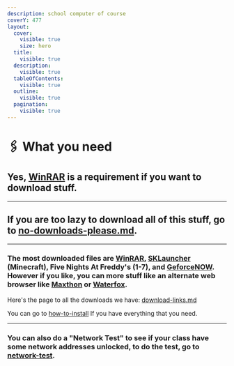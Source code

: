 ```yaml
---
description: school computer of course
coverY: 477
layout:
  cover:
    visible: true
    size: hero
  title:
    visible: true
  description:
    visible: true
  tableOfContents:
    visible: true
  outline:
    visible: true
  pagination:
    visible: true
---
```


# 🖇 What you need

## Yes, [WinRAR](../download-links/winrar.md) is a requirement if you want to download stuff.

***

## If you are too lazy to download all of this stuff, go to [no-downloads-please.md](../no-downloads-please.md "mention").

***

### The most downloaded files are [WinRAR](../download-links/winrar.md), [SKLauncher](../download-links/sklauncher-minecraft.md) (Minecraft), Five Nights At Freddy's (1-7), and [GeforceNOW](../download-links/geforcenow.md).  However if you like, you can more stuff like an alternate web browser like [Maxthon](../download-links/maxthon.md) or [Waterfox](../download-links/waterfox.md).

Here's the page to all the downloads we have: [download-links.md](../download-links.md "mention")

You can go to [how-to-install](../how-to-install/ "mention") If you have everything that you need.

***

### You can also do a "Network Test" to see if your class have some network addresses unlocked, to do the test, go to [network-test](../network-test/ "mention").
